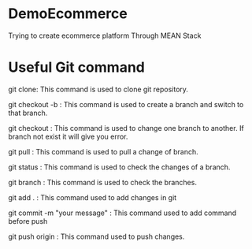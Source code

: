 # DemoEcommerce

Trying to create ecommerce platform Through MEAN Stack


# Useful Git command

git clone: This command is used to clone git repository.

git checkout -b <branch-name> : This command is used to create a branch and switch to that branch.

git checkout <branch-name> : This command is used to change one branch to another. If branch not exist it will give you error.

git pull <branch-name> : This command is used to pull a change of branch.

git status : This command is used to check the changes of a branch.

git branch : This command is used to check the branches.

git add . : This command used to add changes in git

git commit -m "your message" : This command used to add command before push

git push origin : This command used to push changes.
